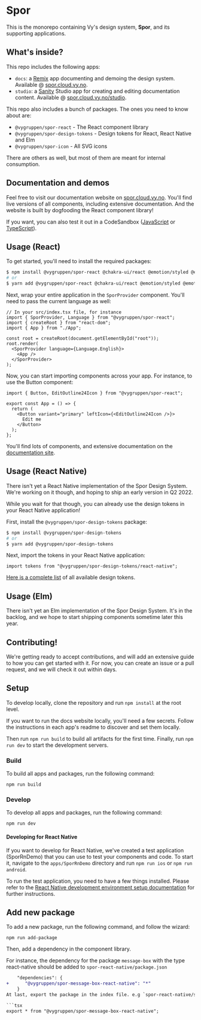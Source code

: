 # Spor

This is the monorepo containing Vy's design system, **Spor**, and its supporting applications.

## What's inside?

This repo includes the following apps:

- `docs`: a [Remix](https://remix.run) app documenting and demoing the design system. Available @ [spor.cloud.vy.no](https://spor.cloud.vy.no).
- `studio`: a [Sanity](https://sanity.io) Studio app for creating and editing documentation content. Available @ [spor.cloud.vy.no/studio](https://spor.cloud.vy.no/studio).

This repo also includes a bunch of packages. The ones you need to know about are:

- `@vygruppen/spor-react` - The React component library
- `@vygruppen/spor-design-tokens` - Design tokens for React, React Native and Elm
- `@vygruppen/spor-icon` - All SVG icons

There are others as well, but most of them are meant for internal consumption.

## Documentation and demos

Feel free to visit our documentation website on [spor.cloud.vy.no](https://spor.cloud.vy.no). You'll find live versions of all components, including extensive documentation. And the website is built by dogfooding the React component library!

If you want, you can also test it out in a CodeSandbox ([JavaScript](https://codesandbox.io/s/spor-react-template-4q3uwc?file=/src/index.js) or [TypeScript](https://codesandbox.io/s/spor-react-typescript-template-wej0dq)).

## Usage (React)

To get started, you'll need to install the required packages:

```bash
$ npm install @vygruppen/spor-react @chakra-ui/react @emotion/styled @emotion/react framer-motion
# or
$ yarn add @vygruppen/spor-react @chakra-ui/react @emotion/styled @emotion/react framer-motion
```

Next, wrap your entire application in the `SporProvider` component. You'll need to pass the current language as well:

```tsx
// In your src/index.tsx file, for instance
import { SporProvider, Language } from "@vygruppen/spor-react";
import { createRoot } from "react-dom";
import { App } from "./App";

const root = createRoot(document.getElementById("root"));
root.render(
  <SporProvider language={Language.English}>
    <App />
  </SporProvider>
);
```

Now, you can start importing components across your app. For instance, to use the Button component:

```tsx
import { Button, EditOutline24Icon } from "@vygruppen/spor-react";

export const App = () => {
  return (
    <Button variant="primary" leftIcon={<EditOutline24Icon />}>
      Edit me
    </Button>
  );
};
```

You'll find lots of components, and extensive documentation on the [documentation site](https://spor.cloud.vy.no/komponenter).

## Usage (React Native)

There isn't yet a React Native implementation of the Spor Design System. We're working on it though, and hoping to ship an early version in Q2 2022.

While you wait for that though, you can already use the design tokens in your React Native application!

First, install the `@vygruppen/spor-design-tokens` package:

```bash
$ npm install @vygruppen/spor-design-tokens
# or
$ yarn add @vygruppen/spor-design-tokens
```

Next, import the tokens in your React Native application:

```tsx
import tokens from "@vygruppen/spor-design-tokens/react-native";
```

[Here is a complete list](https://spor.cloud.vy.no/ressurser/design-tokens) of all available design tokens.

## Usage (Elm)

There isn't yet an Elm implementation of the Spor Design System. It's in the backlog, and we hope to start shipping components sometime later this year.

## Contributing!

We're getting ready to accept contributions, and will add an extensive guide to how you can get started with it. For now, you can create an issue or a pull request, and we will check it out within days.

## Setup

To develop locally, clone the repository and run `npm install` at the root level.

If you want to run the docs website locally, you'll need a few secrets. Follow the instructions in each app's readme to discover and set them locally.

Then run `npm run build` to build all artifacts for the first time. Finally, run `npm run dev` to start the development servers.

### Build

To build all apps and packages, run the following command:

```
npm run build
```

### Develop

To develop all apps and packages, run the following command:

```
npm run dev
```

#### Developing for React Native

If you want to develop for React Native, we've created a test application (SporRnDemo) that you can use to test your components and code. To start it, navigate to the `apps/SporRnDemo` directory and run `npm run ios` or `npm run android`.

To run the test application, you need to have a few things installed. Please refer to the [React Native development environment setup documentation](https://reactnative.dev/docs/environment-setup) for further instructions.

## Add new package

To add a new package, run the following command, and follow the wizard:

```
npm run add-package
```
Then, add a dependency in the component library. 

For instance, the dependency for the package `message-box` with the type react-native should be added to `spor-react-native/package.json`

```diff
    "dependencies": {
+      "@vygruppen/spor-message-box-react-native": "*"
    }
At last, export the package in the index file. e.g `spor-react-native/src/index.tsx`. 

```tsx
export * from "@vygruppen/spor-message-box-react-native";
```

